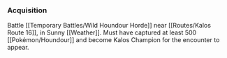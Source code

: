 ### Acquisition
Battle [[Temporary Battles/Wild Houndour Horde]] near [[Routes/Kalos Route 16]], in Sunny [[Weather]]. Must have captured at least 500 [[Pokémon/Houndour]] and become Kalos Champion for the encounter to appear.